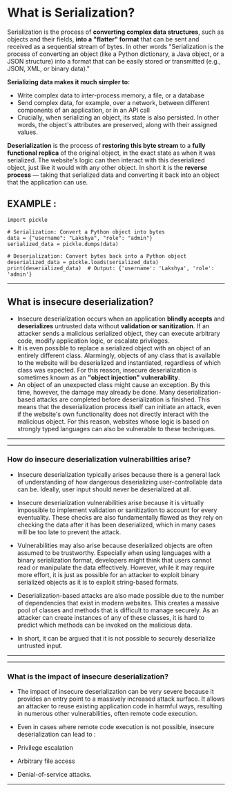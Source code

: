 # **What is Serialization?**

Serialization is the process of **converting complex data structures**, such as objects and their fields, **into a "flatter" format** that can be sent and received as a sequential stream of bytes.
In other words "Serialization is the process of converting an object (like a Python dictionary, a Java object, or a JSON structure) into a format that can be easily stored or transmitted (e.g., JSON, XML, or binary data)."

**Serializing data makes it much simpler to:**

 - Write complex data to inter-process memory, a file, or a database
 - Send complex data, for example, over a network, between different components of an application, or in an API call
 - Crucially, when serializing an object, its state is also persisted. In other words, the object's attributes are preserved, along with their assigned values.

**Deserialization** is the process of **restoring this byte stream** to a **fully functional replica** of the original object, in the exact state as when it was serialized. The website's logic can then interact with this deserialized object, just like it would with any other object.
In short it is the **reverse process** — taking that serialized data and converting it back into an object that the application can use.

## **EXAMPLE :**
```
import pickle  

# Serialization: Convert a Python object into bytes
data = {"username": "Lakshya", "role": "admin"}
serialized_data = pickle.dumps(data)  

# Deserialization: Convert bytes back into a Python object
deserialized_data = pickle.loads(serialized_data)  
print(deserialized_data)  # Output: {'username': 'Lakshya', 'role': 'admin'}

```
----
## **What is insecure deserialization?**
 - Insecure deserialization occurs when an application **blindly accepts** and **deserializes** untrusted data without **validation or sanitization**. If an attacker sends a malicious serialized object, they can execute arbitrary code, modify application logic, or escalate privileges.
 - It is even possible to replace a serialized object with an object of an entirely different class. Alarmingly, objects of any class that is available to the website will be deserialized and instantiated, regardless of which class was expected. For this reason, insecure deserialization is sometimes known as an **"object injection" vulnerability**.
 - An object of an unexpected class might cause an exception. By this time, however, the damage may already be done. Many deserialization-based attacks are completed before deserialization is finished. This means that the deserialization process itself can initiate an attack, even if the website's own functionality does not directly interact with the malicious object. For this reason, websites whose logic is based on strongly typed languages can also be vulnerable to these techniques.

----
----
### **How do insecure deserialization vulnerabilities arise?**

 - Insecure deserialization typically arises because there is a general lack of understanding of how dangerous deserializing user-controllable data can be. Ideally, user input should never be deserialized at all.

 - Insecure deserialization vulnerabilities arise because it is virtually impossible to implement validation or sanitization to account for every eventuality. These checks are also fundamentally flawed as they rely on checking the data after it has been deserialized, which in many cases will be too late to prevent the attack.

 - Vulnerabilities may also arise because deserialized objects are often assumed to be trustworthy. Especially when using languages with a binary serialization format, developers might think that users cannot read or manipulate the data effectively. However, while it may require more effort, it is just as possible for an attacker to exploit binary serialized objects as it is to exploit string-based formats.

 - Deserialization-based attacks are also made possible due to the number of dependencies that exist in modern websites. This creates a massive pool of classes and methods that is difficult to manage securely. As an attacker can create instances of any of these classes, it is hard to predict which methods can be invoked on the malicious data. 

 - In short, it can be argued that it is not possible to securely deserialize untrusted input.

----
----
### **What is the impact of insecure deserialization?**

 - The impact of insecure deserialization can be very severe because it provides an entry point to a massively increased attack surface. It allows an attacker to reuse existing application code in harmful ways, resulting in numerous other vulnerabilities, often remote code execution.

 - Even in cases where remote code execution is not possible, insecure deserialization can lead to :
  - Privilege escalation
  - Arbitrary file access
  - Denial-of-service attacks.
----
